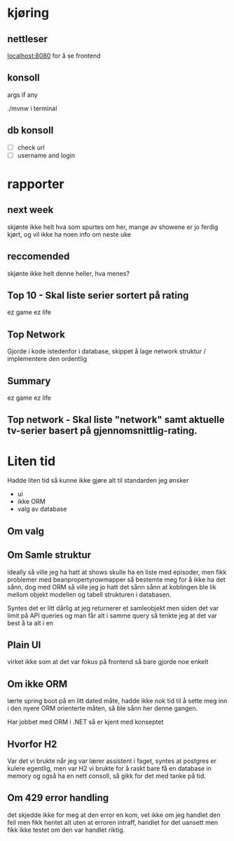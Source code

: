 # kjøring

## nettleser
<localhost:8080> for å se frontend

## konsoll
args if any

./mvnw i terminal

## db konsoll

- [ ] check url
- [ ] username and login

# rapporter

## next week
skjønte ikke helt hva som spurtes om her, mange av showene er jo ferdig kjørt, og vil ikke ha noen info om neste uke

## reccomended

skjønte ikke helt denne heller, hva menes?

## Top 10 - Skal liste serier sortert på rating

ez game ez life

## Top Network
Gjorde i kode istedenfor i database, skippet å lage network struktur / implementere den ordentlig

## Summary

ez game ez life
## Top network - Skal liste "network" samt aktuelle tv-serier basert på gjennomsnittlig-rating.

# Liten tid

Hadde liten tid så kunne ikke gjøre alt til standarden jeg ønsker

- ui
- ikke ORM
- valg av database

## Om valg

## Om Samle struktur
ideally så ville jeg ha hatt at shows skulle ha en liste med episoder, men fikk problemer med beanpropertyrowmapper så bestemte meg for å ikke ha det sånn, dog med ORM så ville jeg jo hatt det sånn sånn at koblingen ble lik mellom objekt modellen og tabell strukturen i databasen.

Syntes det er litt dårlig at jeg returnerer et samleobjekt men siden det var limit på API queries og man får alt i samme query så tenkte jeg at det var best å ta alt i en

## Plain UI

virket ikke som at det var fokus på frontend så bare gjorde noe enkelt

## Om ikke ORM
lærte spring boot på en litt dated måte, hadde ikke nok tid til å sette meg inn i den nyere ORM orienterte måten, så ble sånn her denne gangen.

Har jobbet med ORM i .NET så er kjent med konseptet

## Hvorfor H2

Var det vi brukte når jeg var lærer assistent i faget, syntes at postgres er kulere egentlig, men var H2 vi brukte for å raskt bare få en database in memory og også ha en nett consoll, så gikk for det med tanke på tid.

## Om 429 error handling
det skjedde ikke for meg at den error en kom, vet ikke om jeg handlet den feil men fikk hentet alt uten at erroren intraff, handlet for det uansett men fikk ikke testet om den var handlet riktig.